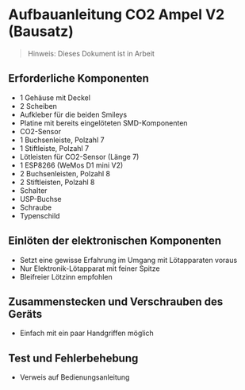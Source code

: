 # Aufbauanleitung CO2 Ampel V2 (Bausatz)

> Hinweis: Dieses Dokument ist in Arbeit


## Erforderliche Komponenten

* 1 Gehäuse mit Deckel
* 2 Scheiben
* Aufkleber für die beiden Smileys
* Platine mit bereits eingelöteten SMD-Komponenten
* CO2-Sensor
* 1 Buchsenleiste, Polzahl 7 
* 1 Stiftleiste, Polzahl 7
* Lötleisten für CO2-Sensor (Länge 7)
* 1 ESP8266 (WeMos D1 mini V2)
* 2 Buchsenleisten, Polzahl 8 
* 2 Stiftleisten, Polzahl 8
* Schalter
* USP-Buchse
* Schraube
* Typenschild


## Einlöten der elektronischen Komponenten

* Setzt eine gewisse Erfahrung im Umgang mit Lötapparaten voraus
* Nur Elektronik-Lötapparat mit feiner Spitze
* Bleifreier Lötzinn empfohlen

## Zusammenstecken und Verschrauben des Geräts

* Einfach mit ein paar Handgriffen möglich

## Test und Fehlerbehebung

* Verweis auf Bedienungsanleitung

